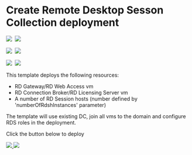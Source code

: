 # Create Remote Desktop Sesson Collection deployment

<IMG SRC="https://azbotstorage.blob.core.windows.net/badges/rds-deployment-existing-ad/PublicLastTestDate.svg" />&nbsp;
<IMG SRC="https://azbotstorage.blob.core.windows.net/badges/rds-deployment-existing-ad/PublicDeployment.svg" />&nbsp;

<IMG SRC="https://azbotstorage.blob.core.windows.net/badges/rds-deployment-existing-ad/FairfaxLastTestDate.svg" />&nbsp;
<IMG SRC="https://azbotstorage.blob.core.windows.net/badges/rds-deployment-existing-ad/FairfaxDeployment.svg" />&nbsp;

<IMG SRC="https://azbotstorage.blob.core.windows.net/badges/rds-deployment-existing-ad/BestPracticeResult.svg" />&nbsp;
<IMG SRC="https://azbotstorage.blob.core.windows.net/badges/rds-deployment-existing-ad/CredScanResult.svg" />&nbsp;

This template deploys the following resources:

<ul><li>RD Gateway/RD Web Access vm</li><li>RD Connection Broker/RD Licensing Server vm</li><li>A number of RD Session hosts (number defined by 'numberOfRdshInstances' parameter)</li></ul>

The template will use existing DC, join all vms to the domain and configure RDS roles in the deployment.

Click the button below to deploy

<a href="https://portal.azure.com/#create/Microsoft.Template/uri/https%3A%2F%2Fraw.githubusercontent.com%2FAzure%2Fazure-quickstart-templates%2Fmaster%2Frds-deployment-existing-ad%2Fazuredeploy.json" target="_blank">
    <img src="http://azuredeploy.net/deploybutton.png"/>
</a>
<a href="http://armviz.io/#/?load=https%3A%2F%2Fraw.githubusercontent.com%2FAzure%2Fazure-quickstart-templates%2Fmaster%2Frds-deployment-existing-ad%2Fazuredeploy.json" target="_blank">
    <img src="http://armviz.io/visualizebutton.png"/>
</a>
